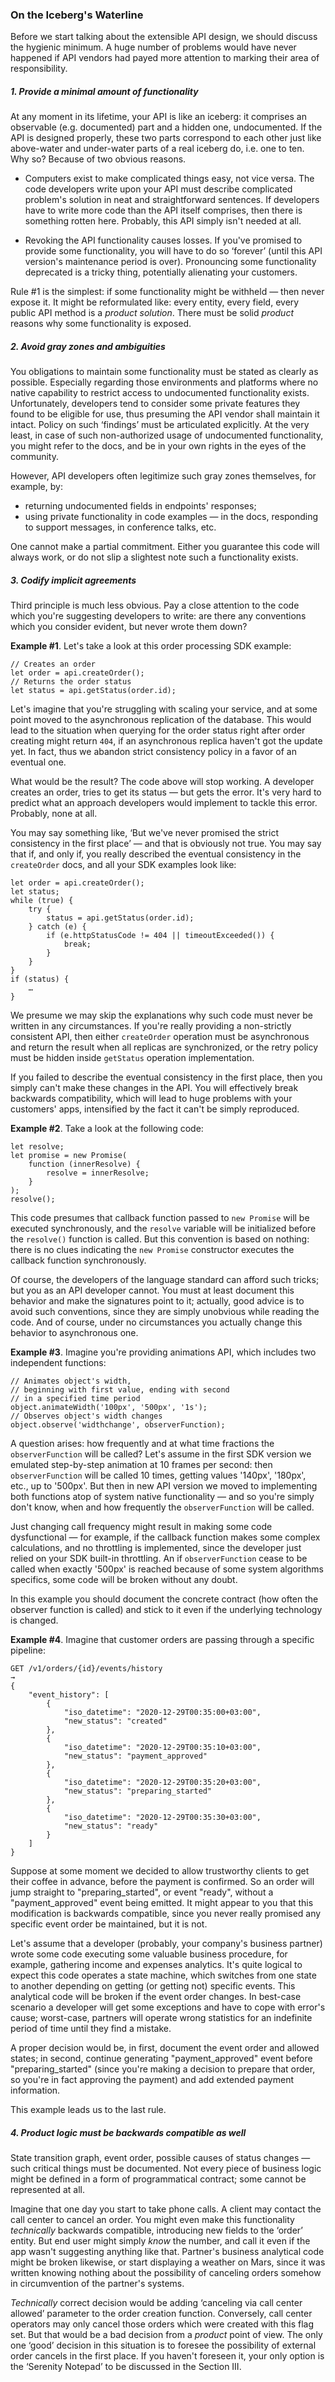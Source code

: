 ### On the Iceberg's Waterline

Before we start talking about the extensible API design, we should discuss the hygienic minimum. A huge number of problems would have never happened if API vendors had payed more attention to marking their area of responsibility.

##### 1. Provide a minimal amount of functionality

At any moment in its lifetime, your API is like an iceberg: it comprises an observable (e.g. documented) part and a hidden one, undocumented. If the API is designed properly, these two parts correspond to each other just like above-water and under-water parts of a real iceberg do, i.e. one to ten. Why so? Because of two obvious reasons.

  * Computers exist to make complicated things easy, not vice versa. The code developers write upon your API must describe complicated problem's solution in neat and straightforward sentences. If developers have to write more code than the API itself comprises, then there is something rotten here. Probably, this API simply isn't needed at all.

  * Revoking the API functionality causes losses. If you've promised to provide some functionality, you will have to do so ‘forever’ (until this API version's maintenance period is over). Pronouncing some functionality deprecated is a tricky thing, potentially alienating your customers.

Rule \#1 is the simplest: if some functionality might be withheld — then never expose it. It might be reformulated like: every entity, every field, every public API method is a *product solution*. There must be solid *product* reasons why some functionality is exposed.

##### 2. Avoid gray zones and ambiguities

You obligations to maintain some functionality must be stated as clearly as possible. Especially regarding those environments and platforms where no native capability to restrict access to undocumented functionality exists. Unfortunately, developers tend to consider some private features they found to be eligible for use, thus presuming the API vendor shall maintain it intact. Policy on such ‘findings’ must be articulated explicitly. At the very least, in case of such non-authorized usage of undocumented functionality, you might refer to the docs, and be in your own rights in the eyes of the community.

However, API developers often legitimize such gray zones themselves, for example, by:

  * returning undocumented fields in endpoints' responses;
  * using private functionality in code examples — in the docs, responding to support messages, in conference talks, etc.

One cannot make a partial commitment. Either you guarantee this code will always work, or do not slip a slightest note such a functionality exists.

##### 3. Codify implicit agreements

Third principle is much less obvious. Pay a close attention to the code which you're suggesting developers to write: are there any conventions which you consider evident, but never wrote them down?

**Example \#1**. Let's take a look at this order processing SDK example:
```
// Creates an order
let order = api.createOrder();
// Returns the order status
let status = api.getStatus(order.id);
```

Let's imagine that you're struggling with scaling your service, and at some point moved to the asynchronous replication of the database. This would lead to the situation when querying for the order status right after order creating might return `404`, if an asynchronous replica haven't got the update yet. In fact, thus we abandon strict consistency policy in a favor of an eventual one.

What would be the result? The code above will stop working. A developer creates an order, tries to get its status — but gets the error. It's very hard to predict what an approach developers would implement to tackle this error. Probably, none at all.

You may say something like, ‘But we've never promised the strict consistency in the first place’ — and that is obviously not true. You may say that if, and only if, you really described the eventual consistency in the `createOrder` docs, and all your SDK examples look like:

```
let order = api.createOrder();
let status;
while (true) {
    try {
        status = api.getStatus(order.id);
    } catch (e) {
        if (e.httpStatusCode != 404 || timeoutExceeded()) {
            break;
        }
    }
}
if (status) {
    …
}
```

We presume we may skip the explanations why such code must never be written in any circumstances. If you're really providing a non-strictly consistent API, then either `createOrder` operation must be asynchronous and return the result when all replicas are synchronized, or the retry policy must be hidden inside `getStatus` operation implementation.

If you failed to describe the eventual consistency in the first place, then you simply can't make these changes in the API. You will effectively break backwards compatibility, which will lead to huge problems with your customers' apps, intensified by the fact it can't be simply reproduced.

**Example \#2**. Take a look at the following code:

```
let resolve;
let promise = new Promise(
    function (innerResolve) {
        resolve = innerResolve;
    }
);
resolve();
```

This code presumes that callback function passed to `new Promise` will be executed synchronously, and the `resolve` variable will be initialized before the `resolve()` function is called. But this convention is based on nothing: there is no clues indicating the `new Promise` constructor executes the callback function synchronously.

Of course, the developers of the language standard can afford such tricks; but you as an API developer cannot. You must at least document this behavior and make the signatures point to it; actually, good advice is to avoid such conventions, since they are simply unobvious while reading the code. And of course, under no circumstances you actually change this behavior to asynchronous one.

**Example \#3**. Imagine you're providing animations API, which includes two independent functions:

```
// Animates object's width,
// beginning with first value, ending with second
// in a specified time period
object.animateWidth('100px', '500px', '1s');
// Observes object's width changes
object.observe('widthchange', observerFunction);
```

A question arises: how frequently and at what time fractions the `observerFunction` will be called? Let's assume in the first SDK version we emulated step-by-step animation at 10 frames per second: then `observerFunction` will be called 10 times, getting values '140px', '180px', etc., up to '500px'. But then in new API version we moved to implementing both functions atop of system native functionality — and so you're simply don't know, when and how frequently the `observerFunction` will be called.

Just changing call frequency might result in making some code dysfunctional — for example, if the callback function makes some complex calculations, and no throttling is implemented, since the developer just relied on your SDK built-in throttling. An if `observerFunction` cease to be called when exactly '500px' is reached because of some system algorithms specifics, some code will be broken without any doubt.

In this example you should document the concrete contract (how often the observer function is called) and stick to it even if the underlying technology is changed.

**Example \#4**. Imagine that customer orders are passing through a specific pipeline:

```
GET /v1/orders/{id}/events/history
→
{
    "event_history": [
        {
            "iso_datetime": "2020-12-29T00:35:00+03:00",
            "new_status": "created"
        },
        {
            "iso_datetime": "2020-12-29T00:35:10+03:00",
            "new_status": "payment_approved"
        },
        {
            "iso_datetime": "2020-12-29T00:35:20+03:00",
            "new_status": "preparing_started"
        },
        {
            "iso_datetime": "2020-12-29T00:35:30+03:00",
            "new_status": "ready"
        }
    ]
}
```

Suppose at some moment we decided to allow trustworthy clients to get their coffee in advance, before the payment is confirmed. So an order will jump straight to "preparing_started", or event "ready", without a "payment_approved" event being emitted. It might appear to you that this modification is backwards compatible, since you never really promised any specific event order be maintained, but it is not.

Let's assume that a developer (probably, your company's business partner) wrote some code executing some valuable business procedure, for example, gathering income and expenses analytics. It's quite logical to expect this code operates a state machine, which switches from one state to another depending on getting (or getting not) specific events. This analytical code will be broken if the event order changes. In best-case scenario a developer will get some exceptions and have to cope with error's cause; worst-case, partners will operate wrong statistics for an indefinite period of time until they find a mistake.

A proper decision would be, in first, document the event order and allowed states; in second, continue generating "payment_approved" event before "preparing_started" (since you're making a decision to prepare that order, so you're in fact approving the payment) and add extended payment information.

This example leads us to the last rule.

##### 4. Product logic must be backwards compatible as well

State transition graph, event order, possible causes of status changes — such critical things must be documented. Not every piece of business logic might be defined in a form of programmatical contract; some cannot be represented at all.

Imagine that one day you start to take phone calls. A client may contact the call center to cancel an order. You might even make this functionality *technically* backwards compatible, introducing new fields to the ‘order’ entity. But end user might simply *know* the number, and call it even if the app wasn't suggesting anything like that. Partner's business analytical code might be broken likewise, or start displaying a weather on Mars, since it was written knowing nothing about the possibility of canceling orders somehow in circumvention of the partner's systems.

*Technically* correct decision would be adding ‘canceling via call center allowed’ parameter to the order creation function. Conversely, call center operators may only cancel those orders which were created with this flag set. But that would be a bad decision from a *product* point of view. The only one ‘good’ decision in this situation is to foresee the possibility of external order cancels in the first place. If you haven't foreseen it, your only option is the ‘Serenity Notepad’ to be discussed in the Section III.